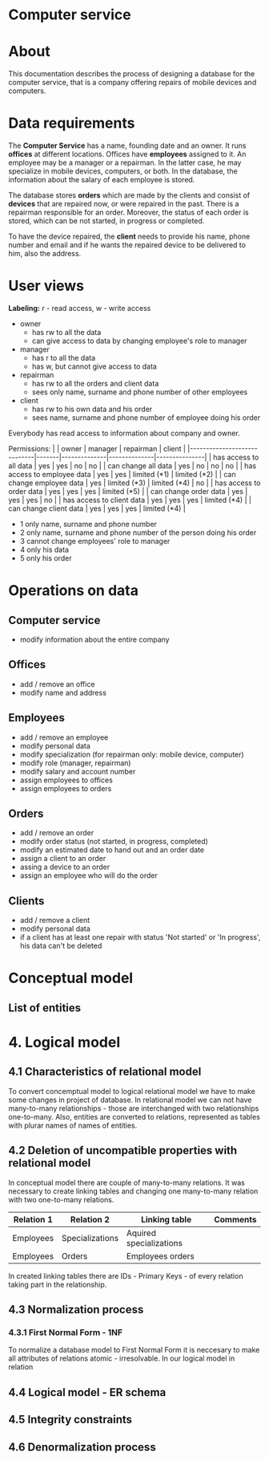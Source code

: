 # Computer service 

# About

This documentation describes the process of designing a database for the computer service, that is a company offering repairs of mobile devices and computers. 

# Data requirements

The **Computer Service** has a name, founding date and an owner. It runs **offices** at different locations. Offices have **employees** assigned to it. An employee may be a manager or a repairman. In the latter case, he may specialize in mobile devices, computers, or both. In the database, the information about the salary of each employee is stored.

The database stores **orders** which are made by the clients and consist of **devices** that are repaired now, or were repaired in the past. There is a repairman responsible for an order. Moreover, the status of each order is stored, which can be not started, in progress or completed.

To have the device repaired, the **client** needs to provide his name, phone number and email and if he wants the repaired device to be delivered to him, also the address. 

# User views

**Labeling:**
 r - read access, w - write access
  

* owner
  * has rw to all the data
  * can give access to data by changing employee's role to manager
* manager
  * has r to all the data
  * has w, but cannot give access to data
* repairman 
  * has rw to all the orders and client data
  * sees only name, surname and phone number of other employees 
* client
  * has rw to his own data and his order
  * sees name, surname and phone number of employee doing his order 

Everybody has read access to information about company and owner.

Permissions:
|                             | owner | manager      | repairman    | client        |
|-----------------------------|-------|--------------|--------------|---------------|
| has access to all data      | yes   | yes          | no           | no            |
| can change all data         | yes   | no           | no           | no            |
| has access to employee data | yes   | yes          | limited (*1) | limited (*2)  |
| can change employee data    | yes   | limited (*3) | limited (*4) | no            |
| has access to order data    | yes   | yes          | yes          | limited (*5)  |
| can change order data       | yes   | yes          | yes          | no            |
| has access to client data   | yes   | yes          | yes          | limited (*4)  |
| can change client data      | yes   | yes          | yes          | limited (*4)  |

* 1	only name, surname and phone number
* 2	only name, surname and phone number of the person doing his order
* 3	cannot change employees' role to manager
* 4	only his data
* 5	only his order 



# Operations on data

## Computer service
* modify information about the entire company

## Offices
* add / remove an office
* modify name and address

## Employees
* add / remove an employee
* modify personal data
* modify specialization (for repairman only: mobile device, computer)
* modify role (manager, repairman)
* modify salary and account number
* assign employees to offices
* assign employees to orders

## Orders
* add / remove an order
* modify order status (not started, in progress, completed)
* modify an estimated date to hand out and an order date
* assign a client to an order
* assing a device to an order 
* assign an employee who will do the order

## Clients
* add / remove a client
* modify personal data
* if a client has at least one repair with status 'Not started' or 'In progress', his data can't be deleted

# Conceptual model

## List of entities


# 4. Logical model

## 4.1 Characteristics of relational model

To convert concemptual model to logical relational model we have to make some changes in project of database. In relational model we can not have many-to-many relationships - those are interchanged with two relationships one-to-many. Also, entities are converted to relations, represented as tables with plurar names of names of entities.

## 4.2 Deletion of uncompatible properties with relational model

In conceptual model there are couple of many-to-many relations. It was necessary to create linking tables and changing one many-to-many relation with two one-to-many relations.

| Relation 1 | Relation 2      | Linking table           | Comments |
|------------|-----------------|-------------------------|----------|
| Employees  | Specializations | Aquired specializations |          |
| Employees  | Orders          | Employees orders        |          |

In created linking tables there are IDs - Primary Keys - of every relation taking part in the relationship.

## 4.3 Normalization process

### 4.3.1 First Normal Form - 1NF

To normalize a database model to First Normal Form it is neccesary to make all attributes of relations atomic - irresolvable. In our logical model in relation 

## 4.4 Logical model - ER schema

## 4.5 Integrity constraints

## 4.6  Denormalization process
